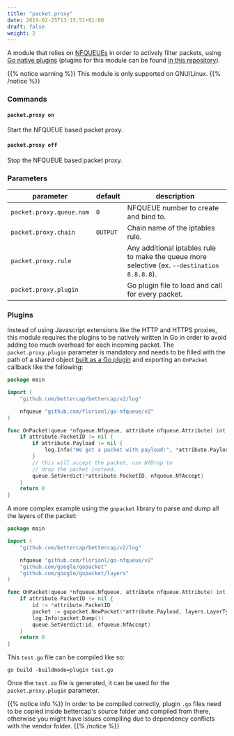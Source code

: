 ```yaml
---
title: "packet.proxy"
date: 2019-02-25T13:15:51+01:00
draft: false
weight: 2
---
```


A module that relies on [NFQUEUEs](https://home.regit.org/netfilter-en/using-nfqueue-and-libnetfilter_queue/) in order to actively filter packets, using [Go native plugins](https://golang.org/pkg/plugin/) (plugins for this module can be found [in this repository](https://github.com/bettercap/packet.proxy-plugins)).

{{% notice warning %}}
This module is only supported on GNU/Linux.
{{% /notice %}}

### Commands

#### `packet.proxy on`

Start the NFQUEUE based packet proxy.

#### `packet.proxy off`

Stop the NFQUEUE based packet proxy.

### Parameters

| parameter                | default  | description                                                                                  |
| ------------------------ | -------- | -------------------------------------------------------------------------------------------- |
| `packet.proxy.queue.num` | `0`      | NFQUEUE number to create and bind to.                                                        |
| `packet.proxy.chain`     | `OUTPUT` | Chain name of the iptables rule.                                                             |
| `packet.proxy.rule`      |          | Any additional iptables rule to make the queue more selective (ex. `--destination 8.8.8.8`). |
| `packet.proxy.plugin`    |          | Go plugin file to load and call for every packet.                                            |

### Plugins

Instead of using Javascript extensions like the HTTP and HTTPS proxies, this module requires the plugins to be natively written in Go in order to avoid adding too much overhead for each incoming packet. The `packet.proxy.plugin` parameter is mandatory and needs to be filled with the path of a shared object [built as a Go plugin](https://golang.org/pkg/plugin/) and exporting an `OnPacket` callback like the following:

```go
package main

import (
	"github.com/bettercap/bettercap/v2/log"

	nfqueue "github.com/florianl/go-nfqueue/v2"
)

func OnPacket(queue *nfqueue.Nfqueue, attribute nfqueue.Attribute) int {
	if attribute.PacketID != nil {
		if attribute.Payload != nil {
			log.Info("We got a packet with payload:", *attribute.Payload)
		}
		// this will accept the packet, use NfDrop to
		// drop the packet instead.
		queue.SetVerdict(*attribute.PacketID, nfqueue.NfAccept)
	}
	return 0
}
```

A more complex example using the `gopacket` library to parse and dump all the layers of the packet:

```go
package main

import (
	"github.com/bettercap/bettercap/v2/log"

	nfqueue "github.com/florianl/go-nfqueue/v2"
	"github.com/google/gopacket"
	"github.com/google/gopacket/layers"
)

func OnPacket(queue *nfqueue.Nfqueue, attribute nfqueue.Attribute) int {
	if attribute.PacketID != nil {
		id := *attribute.PacketID
		packet := gopacket.NewPacket(*attribute.Payload, layers.LayerTypeIPv4, gopacket.Default)
		log.Info(packet.Dump())
		queue.SetVerdict(id, nfqueue.NfAccept)
	}
	return 0
}
```

This `test.go` file can be compiled like so:

    go build -buildmode=plugin test.go

Once the `test.so` file is generated, it can be used for the `packet.proxy.plugin` parameter.

{{% notice info %}}
In order to be compiled correctly, plugin `.go` files need to be copied inside bettercap's source folder and compiled from there, otherwise you might have issues compiling due to dependency conflicts with the vendor folder.
{{% /notice %}}
